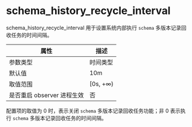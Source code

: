 schema_history_recycle_interval 
====================================================

schema_history_recycle_interval 用于设置系统内部执行 `schema` 多版本记录回收任务的时间间隔。


|      **属性**      |  **描述**   |
|------------------|-----------|
| 参数类型             | 时间类型      |
| 默认值              | 10m       |
| 取值范围             | \[0s, +∞) |
| 是否重启 observer 进程生效 | 否         |



配置项的取值为 0 时，表示关闭 `schema` 多版本记录回收任务功能；非 0 表示执行 `schema` 多版本记录回收任务的时间间隔。
